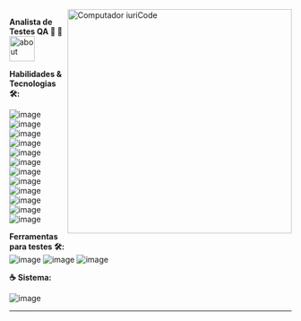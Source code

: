 <img src="https://raw.githubusercontent.com/MicaelliMedeiros/micaellimedeiros/master/image/computer-illustration.png" min-width="400px" max-width="400px" width="400px" align="right" alt="Computador iuriCode">

<p align="left">
<strong>Analista de Testes QA 👾 🐞</strong> <img width="45" alt="about" src="https://user-images.githubusercontent.com/19178806/211726037-f8d0d80a-81b0-4dcf-aa98-a91b99ca06fa.gif"> <br>
</p>



<strong> Habilidades & Tecnologias 🛠️: </strong></br>

![image](https://img.shields.io/badge/HTML5-E34F26?style=for-the-badge&logo=html5&logoColor=white)
![image](https://img.shields.io/badge/CSS3-1572B6?style=for-the-badge&logo=css3&logoColor=white)
![image](https://img.shields.io/badge/JavaScript-323330?style=for-the-badge&logo=javascript&logoColor=F7DF1E)
![image](https://img.shields.io/badge/PHP-777BB4?style=for-the-badge&logo=php&logoColor=white)
![image](https://img.shields.io/badge/json-5E5C5C?style=for-the-badge&logo=json&logoColor=white)
![image](https://img.shields.io/badge/Clojure-5881D8?style=for-the-badge&logo=clojure&logoColor=white)
![image](https://img.shields.io/badge/React-20232A?style=for-the-badge&logo=react&logoColor=61DAFB)
![image](https://img.shields.io/badge/MySQL-005C84?style=for-the-badge&logo=mysql&logoColor=white)
![image](https://img.shields.io/badge/Docker-2CA5E0?style=for-the-badge&logo=docker&logoColor=white)
![image](https://img.shields.io/badge/Postman-FF6C37?style=for-the-badge&logo=Postman&logoColor=white)
![image](https://img.shields.io/badge/firebase-ffca28?style=for-the-badge&logo=firebase&logoColor=black)
![image](https://img.shields.io/badge/Shell_Script-121011?style=for-the-badge&logo=gnu-bash&logoColor=white)

<strong> Ferramentas para testes 🛠️: </strong> </br>
![image](https://img.shields.io/badge/apache_maven-C71A36?style=for-the-badge&logo=apachemaven&logoColor=white)
![image](https://img.shields.io/badge/Cypress-17202C?style=for-the-badge&logo=cypress&logoColor=white)
![image](https://img.shields.io/badge/Selenium-43B02A?style=for-the-badge&logo=Selenium&logoColor=white)


<strong> ☕ Sistema: </strong>

![image](https://img.shields.io/badge/manjaro-35BF5C?style=for-the-badge&logo=manjaro&logoColor=white)

---


